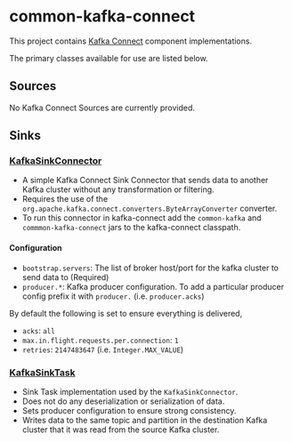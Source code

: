 # common-kafka-connect

This project contains [Kafka Connect]((http://kafka.apache.org/documentation.html#connect)) component
implementations.

The primary classes available for use are listed below.

## Sources

No Kafka Connect Sources are currently provided.

## Sinks

### [KafkaSinkConnector](src/main/java/com/cerner/common/kafka/connect/kafka/KafkaSinkConnector.java)

* A simple Kafka Connect Sink Connector that sends data to another Kafka cluster without any transformation or filtering.
* Requires the use of the `org.apache.kafka.connect.converters.ByteArrayConverter` converter.
* To run this connector in kafka-connect add the `common-kafka` and `commmon-kafka-connect` jars to the kafka-connect classpath.

#### Configuration

 * `bootstrap.servers`: The list of broker host/port for the kafka cluster to send data to (Required)
 * `producer.*`: Kafka producer configuration. To add a particular producer config prefix it with `producer.` (i.e. `producer.acks`)

By default the following is set to ensure everything is delivered,

 * `acks`: `all`
 * `max.in.flight.requests.per.connection`: `1`
 * `retries`: `2147483647` (i.e. `Integer.MAX_VALUE`)

### [KafkaSinkTask](src/main/java/com/cerner/common/kafka/connect/kafka/KafkaSinkTask.java)

* Sink Task implementation used by the `KafkaSinkConnector`.
* Does not do any deserialization or serialization of data.
* Sets producer configuration to ensure strong consistency.
* Writes data to the same topic and partition in the destination Kafka cluster that it was read from the source Kafka cluster.